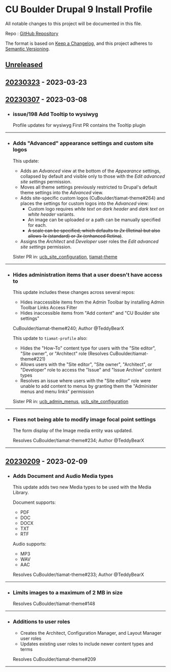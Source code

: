 # CU Boulder Drupal 9 Install Profile

All notable changes to this project will be documented in this file.

Repo : [GitHub Repository](https://github.com/CuBoulder/tiamat-profile)

The format is based on [Keep a Changelog](https://keepachangelog.com/en/1.0.0/),
and this project adheres to [Semantic Versioning](https://semver.org/spec/v2.0.0.html).

## [Unreleased]

## [20230323] - 2023-03-23

## [20230307] - 2023-03-08

-   ### issue/198 Add Tooltip to wysiwyg
    Profile updates for wysiwyg
    First PR contains the Tooltip plugin

* * *

-   ### Adds "Advanced" appearance settings and custom site logos

    This update:

    -   Adds an _Advanced_ view at the bottom of the _Appearance_ settings, collapsed by default and visible only to those with the _Edit advanced site settings_ permission.
    -   Moves all theme settings previously restricted to Drupal's default theme settings into the _Advanced_ view.
    -   Adds site-specific custom logos (CuBoulder/tiamat-theme#264) and places the settings for custom logos into the _Advanced_ view:
        -   Custom logo requires _white text on dark header_ and _dark text on white header_ variants.
        -   An image can be uploaded or a path can be manually specified for each.
        -   ~~A scale can be specified, which defaults to _2x_ (Retina) but also allows _1x_ (standard) or _3x_ (enhanced Retina)~~.
    -   Assigns the _Architect_ and _Developer_ user roles the _Edit advanced site settings_ permission.

    Sister PR in: [ucb_site_configuration](https://github.com/CuBoulder/ucb_site_configuration/pull/19), [tiamat-theme](https://github.com/CuBoulder/tiamat-theme/pull/270)

* * *

-   ### Hides administration items that a user doesn't have access to

    This update includes these changes across several repos:

    -   Hides inaccessible items from the Admin Toolbar by installing Admin Toolbar Links Access Filter
    -   Hides inaccessible items from "Add content" and "CU Boulder site settings"

    CuBoulder/tiamat-theme#240; Author @TeddyBearX

    This update to `tiamat-profile` also:

    -   Hides the "How-To" content type for users with the "Site editor", "Site owner", or "Architect" role (Resolves CuBoulder/tiamat-theme#221)
    -   Allows users with the "Site editor", "Site owner", "Architect", or "Developer" role to access the "Issue" and "Issue Archive" content types
    -   Resolves an issue where users with the "Site editor" role were unable to add content to menus by granting them the "Administer menus and menu links" permission

    Sister PR in: [ucb_admin_menus](https://github.com/CuBoulder/ucb_admin_menus/pull/6), [ucb_site_configuration](https://github.com/CuBoulder/ucb_site_configuration/pull/18)

* * *

-   ### Fixes not being able to modify image focal point settings

    The form display of the Image media entity was updated.

    Resolves CuBoulder/tiamat-theme#234; Author @TeddyBearX

* * *

## [20230209] - 2023-02-09

-   ### Adds Document and Audio Media types

    This update adds two new Media types to be used with the Media Library.

    Document supports:

    -   PDF
    -   DOC
    -   DOCX
    -   TXT
    -   RTF

    Audio supports:

    -   MP3
    -   WAV
    -   AAC

    Resolves CuBoulder/tiamat-theme#233; Author @TeddyBearX 

* * *

-   ### Limits images to a maximum of 2 MB in size
    Resolves CuBoulder/tiamat-theme#148

* * *

-   ### Additions to user roles

    -   Creates the Architect, Configuration Manager, and Layout Manager user roles
    -   Updates existing user roles to include newer content types and terms

    Resolves CuBoulder/tiamat-theme#209

* * *

[Unreleased]: https://github.com/CuBoulder/tiamat-profile/compare/20230323...HEAD

[20230323]: https://github.com/CuBoulder/tiamat-profile/compare/20230307...20230323

[20230307]: https://github.com/CuBoulder/tiamat-profile/compare/20230209...20230307

[20230209]: https://github.com/CuBoulder/tiamat-profile/compare/fa689b3f0b5ed84b046b809d6ea06d2b874ffaf1...20230209
